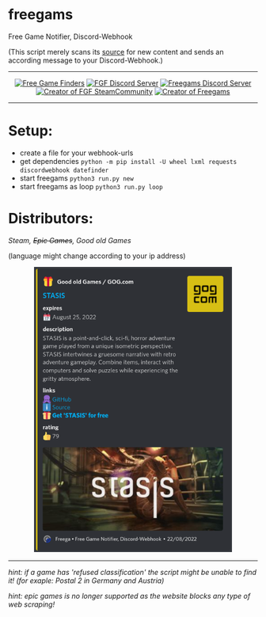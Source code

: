 # freegams

Free Game Notifier, Discord-Webhook

(This script merely scans its [source](https://steamcommunity.com/groups/freegamesfinders/announcements) for new content and sends an according message to your Discord-Webhook.)

------------------------------------------
<p align="center">
<a href="https://steamcommunity.com/groups/freegamesfinders/announcements"><img title="Free Game Finders" src="https://avatars.cloudflare.steamstatic.com/cebef01be773032093af3b4b453bb25ae85e0c93_full.jpg" height="150"></a>
<a href="https://discord.gg/pTUupKE"><img title="FGF Discord Server" src="https://clipartcraft.com/images/discord-logo-transparent-gray-1.png" width="150"></a>
<a href="https://discord.gg/VUQN9HzhjT"><img title="Freegams Discord Server" src="https://media.glassdoor.com/sqll/910317/discord-squarelogo-1497339636473.png" height="150"></a>
<a href="https://steamcommunity.com/profiles/76561197995443256"><img title="Creator of FGF SteamCommunity" src="https://avatars.cloudflare.steamstatic.com/e3d4765b84b1736a0819cb954b13f7b648c5ea1e_full.jpg" height="150"></a>
<a href="https://steamcommunity.com/id/Prometheus152/"><img title="Creator of Freegams" src="https://avatars.cloudflare.steamstatic.com/ba1f8273c0c475ecc43955acddcd9e5466ae06a2_full.jpg" height="150"></a>
</p>

------------------------------------------

# Setup:

* create a file for your webhook-urls
* get dependencies ```python -m pip install -U wheel lxml requests discordwebhook datefinder```
* start freegams ```python3 run.py new```
* start freegams as loop ```python3 run.py loop```

# Distributors:
*Steam, ~~Epic Games~~, Good old Games*

(language might change according to your ip address)

<p align="center">
<a href="https://www.gog.com/"><img title="Good Old Games" src="https://github.com/khaos152/freegams/blob/main/example/gog.png?raw=true" width="400"></a>
</p>

------------------------------------------

*hint: if a game has 'refused classification' the script might be unable to find it!
(for exaple: Postal 2 in Germany and Austria)*

*hint: epic games is no longer supported as the website blocks any type of web scraping!*
